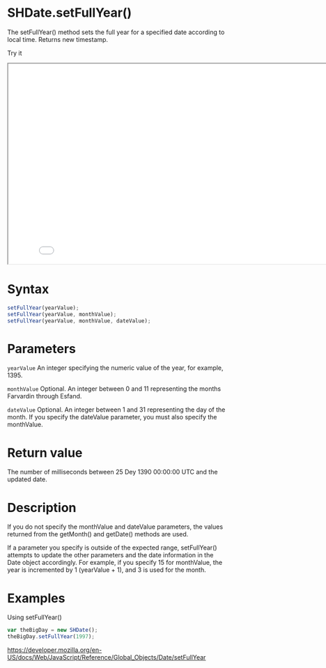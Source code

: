 # SHDate.setFullYear()

The setFullYear() method sets the full year for a specified date according to local time. Returns new timestamp.

Try it

<iframe style="width: 830px; height: 460px;" src="/SHDateTime-js/examples/live.html?function=getHours" title="MDN Web Docs Interactive Example" loading="lazy"></iframe>
<br/>

# Syntax

```js
setFullYear(yearValue);
setFullYear(yearValue, monthValue);
setFullYear(yearValue, monthValue, dateValue);
```

# Parameters

<code>yearValue</code>
An integer specifying the numeric value of the year, for example, 1395.

<code>monthValue</code>
Optional. An integer between 0 and 11 representing the months Farvardin through Esfand.

<code>dateValue</code>
Optional. An integer between 1 and 31 representing the day of the month. If you specify the dateValue parameter, you must also specify the monthValue.

# Return value

The number of milliseconds between 25 Dey 1390 00:00:00 UTC and the updated date.

# Description

If you do not specify the monthValue and dateValue parameters, the values returned from the getMonth() and getDate() methods are used.

If a parameter you specify is outside of the expected range, setFullYear() attempts to update the other parameters and the date information in the Date object accordingly. For example, if you specify 15 for monthValue, the year is incremented by 1 (yearValue + 1), and 3 is used for the month.

# Examples

Using setFullYear()

```js
var theBigDay = new SHDate();
theBigDay.setFullYear(1997);
```

https://developer.mozilla.org/en-US/docs/Web/JavaScript/Reference/Global_Objects/Date/setFullYear
